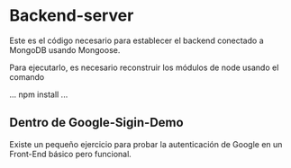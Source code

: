 # Backend-server 

Este es el código necesario para establecer el backend
conectado a MongoDB usando Mongoose.

Para ejecutarlo, es necesario reconstruir los módulos
de node usando el comando

...
npm install
...


## Dentro de Google-Sigin-Demo
Existe un pequeño ejercicio para probar la 
autenticación de Google en un Front-End básico pero 
funcional.